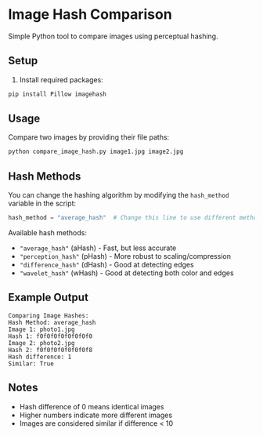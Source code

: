 # Image Hash Comparison

Simple Python tool to compare images using perceptual hashing.

## Setup

1. Install required packages:

```bash
pip install Pillow imagehash
```

## Usage

Compare two images by providing their file paths:

```bash
python compare_image_hash.py image1.jpg image2.jpg
```

## Hash Methods

You can change the hashing algorithm by modifying the `hash_method` variable in the script:

```python
hash_method = "average_hash"  # Change this line to use different methods
```

Available hash methods:

- `"average_hash"` (aHash) - Fast, but less accurate
- `"perception_hash"` (pHash) - More robust to scaling/compression
- `"difference_hash"` (dHash) - Good at detecting edges
- `"wavelet_hash"` (wHash) - Good at detecting both color and edges

## Example Output

```
Comparing Image Hashes:
Hash Method: average_hash
Image 1: photo1.jpg
Hash 1: f0f0f0f0f0f0f0f0
Image 2: photo2.jpg
Hash 2: f0f0f0f0f0f0f0f8
Hash difference: 1
Similar: True
```

## Notes

- Hash difference of 0 means identical images
- Higher numbers indicate more different images
- Images are considered similar if difference < 10
